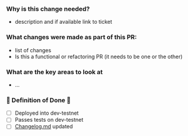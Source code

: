 ### Why is this change needed?

- description and if available link to ticket

### What changes were made as part of this PR:

- list of changes
- Is this a functional or refactoring PR (it needs to be one or the other)

### What are the key areas to look at

- ...


### :rotating_light: Definition of Done :rotating_light:
- [ ] Deployed into dev-testnet 
- [ ] Passes tests on dev-testnet
- [ ] [Changelog.md](https://github.com/obscuronet/go-obscuro/blob/main/docs/testnet/changelog.md) updated
